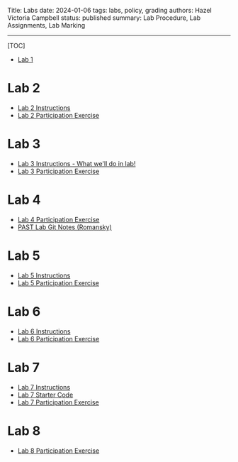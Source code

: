 Title: Labs
date: 2024-01-06
tags: labs, policy, grading
authors: Hazel Victoria Campbell
status: published
summary: Lab Procedure, Lab Assignments, Lab Marking

----

[TOC]

* [Lab 1]({filename}/labs/lab1.md)

# Lab 2

* [Lab 2 Instructions]({filename}/labs/lab2_instructions.md)
* [Lab 2 Participation Exercise]({filename}/labs/lab2_participation.md)

# Lab 3

* [Lab 3 Instructions - What we'll do in lab!]({filename}/labs/lab3_inst.md)
* [Lab 3 Participation Exercise]({filename}/labs/lab3_part.md)

# Lab 4

* [Lab 4 Participation Exercise]({filename}/labs/lab4_part.md)
* [PAST Lab Git Notes (Romansky)]({filename}/labs/past_notes.md)

# Lab 5

* [Lab 5 Instructions]({filename}/labs/lab5_instruct.md)
* [Lab 5 Participation Exercise]({filename}/labs/lab5_part.md)

# Lab 6

* [Lab 6 Instructions]({filename}/labs/lab6_instruct.md)
* [Lab 6 Participation Exercise]({filename}/labs/lab6_part.md)

# Lab 7

* [Lab 7 Instructions]({filename}/labs/lab7_instruct.md)
* [Lab 7 Starter Code]({attach}slides/Lab_7_starter_code.zip)
* [Lab 7 Participation Exercise]({filename}/labs/lab7_part.md)

# Lab 8

* [Lab 8 Participation Exercise]({filename}/labs/lab8_part.md)